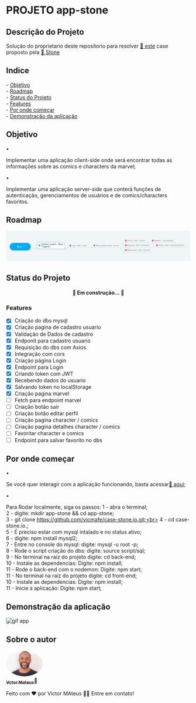 # PROJETO app-stone

## Descrição do Projeto

<p>Solução do proprietario deste repositorio para resolver <a href="https://gist.github.com/jeansflores/5f4746ce1129e27da6f451069780ccf7">🔗 este</a> case proposto pela <a href="https://www.stone.com.br/">🔗 Stone</a></p>

## Indice

<p>
 - <a href="##objetivo">Objetivo</a><br>
 - <a href="##roadmap">Roadmap</a><br>
 - <a href="##tecnologias">Status do Projeto</a><br>
 - <a href="##tecnologias">Features</a><br>
 - <a href="##tecnologias">Por onde começar</a><br>
 - <a href="##contribuicao">Demonstração da aplicação</a><br> 
</p>

## Objetivo

• <p>Implementar uma aplicação client-side onde será encontrar todas as informações sobre as comics e characters da marvel;
</p>
• <p>Implementar uma aplicação server-side que conterá funções de autenticação, gerenciamentos de usuários e de comics/characters favoritos.</p>

## Roadmap

  <img alt="road map" title="#roadmap" src="./roadmap.png" />

## Status do Projeto

<h4 align="center"> 
	🚧  Em construção...  🚧
</h4>

### Features

- [x] Criação do dbs mysql
- [x] Criação pagina de cadastro usuario
- [x] Validação de Dados de cadastro
- [x] Endponit para cadastro usuario
- [x] Requisição do dbs com Axios
- [x] Integração com cors
- [x] Criação página Login
- [x] Endpoint para Login
- [x] Criando token com JWT
- [x] Recebendo dados do usuario
- [x] Salvando token no localStorage
- [x] Criação pagina marvel
- [ ] Fetch para endpoint marvel
- [ ] Criação botão sair
- [ ] Criação botão editar perfil
- [ ] Criação pagina character / comics
- [ ] Criação pagina detalhes character / comics
- [ ] Favoritar character e comics
- [ ] Endpoint para salvar favorito no dbs

## Por onde começar

• <p>Se você quer interagir com a aplicação funcionando, basta acessar<a href=https://vicmafe.github.io/case-stone.io/>🔗 aqui</a>;
</p>

• <p>Para Rodar localmente, siga os passos:
1 - abra o terminal;<br>
2 - digite: mkdir app-stone && cd app-stone;<br>
3 - git clone https://github.com/vicmafe/case-stone.io.git;<br>
4 - cd case-stone.io.;<br>
5 - É preciso estar com mysql intalado e no status ativo;<br>
6 - digite: npm install mysql2;<br>
7 - Entre no console do mysql: digite: mysql -u root -p;<br>
8 - Rode o script criação do dbs: digite: source script/sql;<br>
9 - No terminal na raiz do projeto digite: cd back-end;<br>
10 - Instale as dependencias: Digite: npm install;<br>
11 - Rode o back-end com o nodemon: Digite: npm start;<br>
11 - No terminal na raiz do projeto digite: cd front-end;<br>
10 - Instale as dependencias: Digite: npm install;<br>
11 - Inicie a aplicação: Digite: npm start;<br>
</p>

## Demonstração da aplicação

  <img alt="gif app" title="#gifApp" src="./app-stone-14.04.21.png" />

## Sobre o autor

<a href="https://https://www.linkedin.com/in/victor-mateus-ferreira/">
 <img style="border-radius: 50%;" src="./Avatar.jpeg" width="100px;" alt=""/>
 <br />
 <sub><b>Vctor Mateus</b></sub></a>🚀</a>


Feito com ❤️ por Victor MAteus 👋🏽 Entre em contato!
